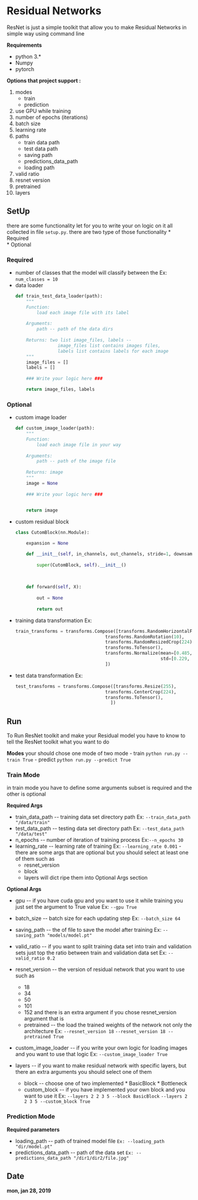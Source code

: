 
# Residual Networks
ResNet is just a simple toolkit that allow you to make Residual Networks in simple way using command line

**Requirements**
- python 3.*
- Numpy
- pytorch 


**Options that project support :**
1. modes 
	- train 
	- prediction
2. use GPU while training
3. number of epochs (iterations)
4. batch size
5. learning rate 
6. paths 
	* train data path
	* test data path   
	*  saving path  
	* predictions_data_path
	* loading path
7. valid ratio
8. resnet version
9. pretrained
10. layers

## SetUp

there are some functionality let for you to write your on logic on it all collected in file `setup.py`. 
there are two type of those functionality 
	* 	Required	
	* Optional



### **Required**
- number of classes that the model will classify between the 
	Ex: `num_classes = 10`
- data loader 
	```py
	def train_test_data_loader(path):
	    """
	    Function:
	        load each image file with its label
	    
	    Arguments:
	        path -- path of the data dirs
	    
	    Returns: two list image_files, labels --
	                image_files list contains images files,
	                labels list contains labels for each image
	    """
	    image_files = []
	    labels = []
	    
	    ### Write your logic here ###

	    return image_files, labels
	```
### **Optional**
- custom image loader
	```py
	def custom_image_loader(path):
	    """
	    Function:
	        load each image file in your way
	    
	    Arguments:
	        path -- path of the image file
	    
	    Returns: image
	    """
	    image = None
	    
	    ### Write your logic here ###

	    
	    return image
	```
- custom residual block
	```py
	class CutomBlock(nn.Module):
    
	    expansion = None

	    def __init__(self, in_channels, out_channels, stride=1, downsample=None):
	        
	        super(CutomBlock, self).__init__()
	        
	        
	    
	    def forward(self, X):
	        
	        out = None
	        
	        return out
    
	```
- training data transformation
	Ex:
	```py
	train_transforms = transforms.Compose([transforms.RandomHorizontalFlip(),
                                      transforms.RandomRotation(10),
                                      transforms.RandomResizedCrop(224),
                                      transforms.ToTensor(),
                                      transforms.Normalize(mean=[0.485, 0.456, 0.406],
                                                           std=[0.229, 0.224, 0.225]),
                                      ])

	```
- test data transformation
	Ex: 
	```py
	test_transforms = transforms.Compose([transforms.Resize(255),
                                      transforms.CenterCrop(224),
                                      transforms.ToTensor(),
                                        ])

	```
		
## Run
To Run ResNet toolkit and make your Residual model you have to know to tell the ResNet toolkit what you want to do 

**Modes**
	your should chose one mode of two mode
	- train
		`python run.py --train True`
	- predict
		`python run.py --predict True`

### Train Mode
in train mode you have to define some arguments subset is required and the other is optional 

**Required Args**
- train_data_path -- training data set directory path 
	Ex: `--train_data_path "/data/train"` 
- test_data_path -- testing data set directory path 
	Ex: `--test_data_path "/data/test"` 
- n_epochs -- number of iteration of training process 
	Ex:`--n_epochs 30`
- learning_rate -- learning rate of training 
	Ex: `--learning_rate 0.001`
-there are some args that are optional but you should select at least one of them such as 
	*	resnet_version
	*	block
	*	layers
will dict ripe them into  Optional Args section 

**Optional Args**

-  gpu -- if you have cuda gpu and you want to use it while training you just set the argument to True value
	Ex: `--gpu True`
- batch_size -- batch size for each updating step
	Ex: `--batch_size 64`
- saving_path -- the of file to save the model after training 
  Ex: `--saving_path "models/model.pt"`
- valid_ratio -- if you want to split training data set into train and validation sets just top the ratio between train and validation data set 
	Ex: `--valid_ratio 0.2`
- resnet_version -- the version of residual network that you want to use such as 
	* 18
	* 34
	* 50
	* 101
	* 152
	and there is an extra argument if you chose resnet_version argument that is 
	- pretrained -- the load the trained weights of the network not only the architecture 
Ex: 
 `--resnet_version 18`
 `--resnet_version 18 --pretrained True` 
- custom_image_loader -- if you write your own logic for loading images and you want to use that logic 
 Ex: `--custom_image_loader True`

- layers -- if you want to make residual network with specific layers, but there an extra arguments you should select one of them 
	*   block -- choose  one of two implemented
			*  BasicBlock
			* Bottleneck
	* custom_block -- if you have implemented your own block and you want to use it 
	Ex:
	`--layers 2 2 3 5 --block BasicBlock`
	`--layers 2 2 3 5 --custom_block True`

### Prediction Mode

**Required parameters**
- loading_path -- path of trained model file
	`Ex: --loading_path "dir/model.pt"`
- predictions_data_path -- path of the data set
	`Ex: --predictions_data_path "/dir1/dir2/file.jpg"`


## Date
**mon, jan 28, 2019**
